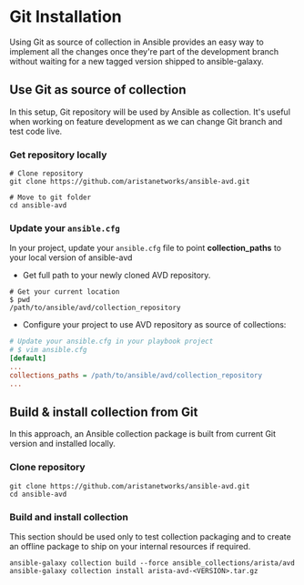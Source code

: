 # Git Installation

Using Git as source of collection in Ansible provides an easy way to implement all the changes once they're part of the development branch without waiting for a new tagged version shipped to ansible-galaxy.

## Use Git as source of collection

In this setup, Git repository will be used by Ansible as collection. It's useful when working on feature development as we can change Git branch and test code live.

### Get repository locally

```shell
# Clone repository
git clone https://github.com/aristanetworks/ansible-avd.git

# Move to git folder
cd ansible-avd
```

### Update your `ansible.cfg`

In your project, update your `ansible.cfg` file to point __collection_paths__ to your local version of ansible-avd

- Get full path to your newly cloned AVD repository.

```shell
# Get your current location
$ pwd
/path/to/ansible/avd/collection_repository
```

- Configure your project to use AVD repository as source of collections:

```ini
# Update your ansible.cfg in your playbook project
# $ vim ansible.cfg
[default]
...
collections_paths = /path/to/ansible/avd/collection_repository
...
```

## Build & install collection from Git

In this approach, an Ansible collection package is built from current Git version and installed locally.

### Clone repository

```shell
git clone https://github.com/aristanetworks/ansible-avd.git
cd ansible-avd
```

### Build and install collection

This section should be used only to test collection packaging and to create an offline package to ship on your internal resources if required.

```shell
ansible-galaxy collection build --force ansible_collections/arista/avd
ansible-galaxy collection install arista-avd-<VERSION>.tar.gz
```
